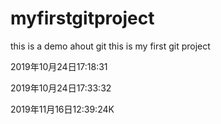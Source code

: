 # myfirstgitproject
this is a demo ahout git
this is my first git project

2019年10月24日17:18:31

2019年10月24日17:33:32

2019年11月16日12:39:24K
